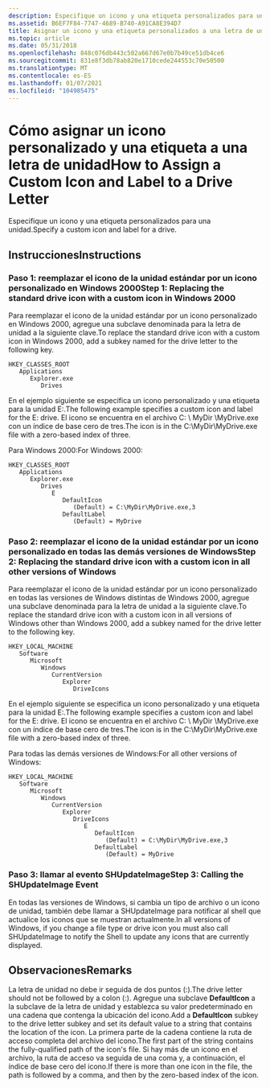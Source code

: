 ```yaml
---
description: Especifique un icono y una etiqueta personalizados para una unidad.
ms.assetid: B6EF7F84-7747-4689-B740-A91CA8E394D7
title: Asignar un icono y una etiqueta personalizados a una letra de unidad
ms.topic: article
ms.date: 05/31/2018
ms.openlocfilehash: 848c076db443c502a667d67e0b7b49ce51db4ce6
ms.sourcegitcommit: 831e8f3db78ab820e1710cede244553c70e50500
ms.translationtype: MT
ms.contentlocale: es-ES
ms.lasthandoff: 01/07/2021
ms.locfileid: "104985475"
---
```

# <a name="how-to-assign-a-custom-icon-and-label-to-a-drive-letter"></a><span data-ttu-id="a6f46-103">Cómo asignar un icono personalizado y una etiqueta a una letra de unidad</span><span class="sxs-lookup"><span data-stu-id="a6f46-103">How to Assign a Custom Icon and Label to a Drive Letter</span></span>

<span data-ttu-id="a6f46-104">Especifique un icono y una etiqueta personalizados para una unidad.</span><span class="sxs-lookup"><span data-stu-id="a6f46-104">Specify a custom icon and label for a drive.</span></span>

## <a name="instructions"></a><span data-ttu-id="a6f46-105">Instrucciones</span><span class="sxs-lookup"><span data-stu-id="a6f46-105">Instructions</span></span>

### <a name="step-1-replacing-the-standard-drive-icon-with-a-custom-icon-in-windows-2000"></a><span data-ttu-id="a6f46-106">Paso 1: reemplazar el icono de la unidad estándar por un icono personalizado en Windows 2000</span><span class="sxs-lookup"><span data-stu-id="a6f46-106">Step 1: Replacing the standard drive icon with a custom icon in Windows 2000</span></span>

<span data-ttu-id="a6f46-107">Para reemplazar el icono de la unidad estándar por un icono personalizado en Windows 2000, agregue una subclave denominada para la letra de unidad a la siguiente clave.</span><span class="sxs-lookup"><span data-stu-id="a6f46-107">To replace the standard drive icon with a custom icon in Windows 2000, add a subkey named for the drive letter to the following key.</span></span>

```
HKEY_CLASSES_ROOT
   Applications
      Explorer.exe
         Drives
```

<span data-ttu-id="a6f46-108">En el ejemplo siguiente se especifica un icono personalizado y una etiqueta para la unidad E:.</span><span class="sxs-lookup"><span data-stu-id="a6f46-108">The following example specifies a custom icon and label for the E: drive.</span></span> <span data-ttu-id="a6f46-109">El icono se encuentra en el archivo C: \\ MyDir \\MyDrive.exe con un índice de base cero de tres.</span><span class="sxs-lookup"><span data-stu-id="a6f46-109">The icon is in the C:\\MyDir\\MyDrive.exe file with a zero-based index of three.</span></span>

<span data-ttu-id="a6f46-110">Para Windows 2000:</span><span class="sxs-lookup"><span data-stu-id="a6f46-110">For Windows 2000:</span></span>

```
HKEY_CLASSES_ROOT
   Applications
      Explorer.exe
         Drives
            E
               DefaultIcon
                  (Default) = C:\MyDir\MyDrive.exe,3
               DefaultLabel
                  (Default) = MyDrive
```

### <a name="step-2-replacing-the-standard-drive-icon-with-a-custom-icon-in-all-other-versions-of-windows"></a><span data-ttu-id="a6f46-111">Paso 2: reemplazar el icono de la unidad estándar por un icono personalizado en todas las demás versiones de Windows</span><span class="sxs-lookup"><span data-stu-id="a6f46-111">Step 2: Replacing the standard drive icon with a custom icon in all other versions of Windows</span></span>

<span data-ttu-id="a6f46-112">Para reemplazar el icono de la unidad estándar por un icono personalizado en todas las versiones de Windows distintas de Windows 2000, agregue una subclave denominada para la letra de unidad a la siguiente clave.</span><span class="sxs-lookup"><span data-stu-id="a6f46-112">To replace the standard drive icon with a custom icon in all versions of Windows other than Windows 2000, add a subkey named for the drive letter to the following key.</span></span>

```
HKEY_LOCAL_MACHINE
   Software
      Microsoft
         Windows
            CurrentVersion
               Explorer
                  DriveIcons
```

<span data-ttu-id="a6f46-113">En el ejemplo siguiente se especifica un icono personalizado y una etiqueta para la unidad E:.</span><span class="sxs-lookup"><span data-stu-id="a6f46-113">The following example specifies a custom icon and label for the E: drive.</span></span> <span data-ttu-id="a6f46-114">El icono se encuentra en el archivo C: \\ MyDir \\MyDrive.exe con un índice de base cero de tres.</span><span class="sxs-lookup"><span data-stu-id="a6f46-114">The icon is in the C:\\MyDir\\MyDrive.exe file with a zero-based index of three.</span></span>

<span data-ttu-id="a6f46-115">Para todas las demás versiones de Windows:</span><span class="sxs-lookup"><span data-stu-id="a6f46-115">For all other versions of Windows:</span></span>

```
HKEY_LOCAL_MACHINE
   Software
      Microsoft
         Windows
            CurrentVersion
               Explorer
                  DriveIcons
                     E
                        DefaultIcon
                           (Default) = C:\MyDir\MyDrive.exe,3
                        DefaultLabel
                           (Default) = MyDrive
```

### <a name="step-3-calling-the-shupdateimage-event"></a><span data-ttu-id="a6f46-116">Paso 3: llamar al evento SHUpdateImage</span><span class="sxs-lookup"><span data-stu-id="a6f46-116">Step 3: Calling the SHUpdateImage Event</span></span>

<span data-ttu-id="a6f46-117">En todas las versiones de Windows, si cambia un tipo de archivo o un icono de unidad, también debe llamar a SHUpdateImage para notificar al shell que actualice los iconos que se muestran actualmente.</span><span class="sxs-lookup"><span data-stu-id="a6f46-117">In all versions of Windows, if you change a file type or drive icon you must also call SHUpdateImage to notify the Shell to update any icons that are currently displayed.</span></span>

## <a name="remarks"></a><span data-ttu-id="a6f46-118">Observaciones</span><span class="sxs-lookup"><span data-stu-id="a6f46-118">Remarks</span></span>

<span data-ttu-id="a6f46-119">La letra de unidad no debe ir seguida de dos puntos (:).</span><span class="sxs-lookup"><span data-stu-id="a6f46-119">The drive letter should not be followed by a colon (:).</span></span> <span data-ttu-id="a6f46-120">Agregue una subclave **DefaultIcon** a la subclave de la letra de unidad y establezca su valor predeterminado en una cadena que contenga la ubicación del icono.</span><span class="sxs-lookup"><span data-stu-id="a6f46-120">Add a **DefaultIcon** subkey to the drive letter subkey and set its default value to a string that contains the location of the icon.</span></span> <span data-ttu-id="a6f46-121">La primera parte de la cadena contiene la ruta de acceso completa del archivo del icono.</span><span class="sxs-lookup"><span data-stu-id="a6f46-121">The first part of the string contains the fully-qualified path of the icon's file.</span></span> <span data-ttu-id="a6f46-122">Si hay más de un icono en el archivo, la ruta de acceso va seguida de una coma y, a continuación, el índice de base cero del icono.</span><span class="sxs-lookup"><span data-stu-id="a6f46-122">If there is more than one icon in the file, the path is followed by a comma, and then by the zero-based index of the icon.</span></span>

 

 



